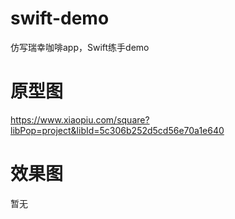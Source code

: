 # swift-demo

仿写瑞幸咖啡app，Swift练手demo
# 原型图
https://www.xiaopiu.com/square?libPop=project&libId=5c306b252d5cd56e70a1e640

# 效果图

暂无

